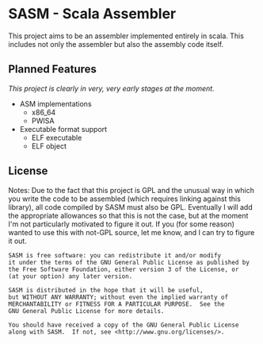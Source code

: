 # SASM - Scala Assembler
This project aims to be an assembler implemented entirely in scala. This includes not only the assembler
but also the assembly code itself.

## Planned Features
*This project is clearly in very, very early stages at the moment.*

- ASM implementations
    - x86_64
    - PWISA
- Executable format support
    - ELF executable
    - ELF object

## License
Notes: Due to the fact that this project is GPL and the unusual way in
which you write the code to be assembled (which requires linking against
this library), all code compiled by SASM must also be GPL. Eventually
I will add the appropriate allowances so that this is not the case, but
at the moment I'm not particularly motivated to figure it out. If you
(for some reason) wanted to use this with not-GPL source, let me know,
and I can try to figure it out.

```
SASM is free software: you can redistribute it and/or modify
it under the terms of the GNU General Public License as published by
the Free Software Foundation, either version 3 of the License, or
(at your option) any later version.

SASM is distributed in the hope that it will be useful,
but WITHOUT ANY WARRANTY; without even the implied warranty of
MERCHANTABILITY or FITNESS FOR A PARTICULAR PURPOSE.  See the
GNU General Public License for more details.

You should have received a copy of the GNU General Public License
along with SASM.  If not, see <http://www.gnu.org/licenses/>.
```